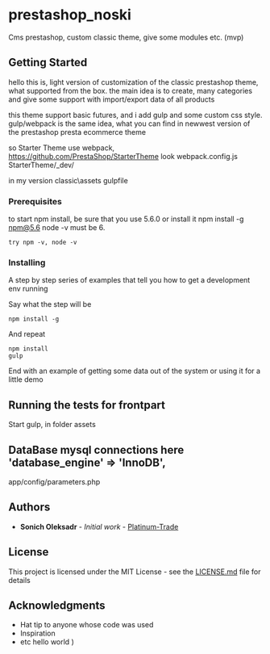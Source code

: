 # prestashop_noski

Cms prestashop, custom classic theme, give some modules etc. (mvp)

## Getting Started

hello this is, light version of customization of the classic prestashop theme, what supported from the box.
the main idea is to create, many categories and give some support with import/export data of all products

this theme support basic futures, and i add gulp and some custom css style. gulp/webpack is the same idea, what you can find in newwest version of the prestashop presta ecommerce theme


so Starter Theme use webpack, https://github.com/PrestaShop/StarterTheme look webpack.config.js StarterTheme/_dev/

in my version classic\assets gulpfile  



### Prerequisites

to start npm install, be sure that you use 5.6.0   or install it  npm install -g npm@5.6 
node -v must be 6.

```
try npm -v, node -v
```

### Installing

A step by step series of examples that tell you how to get a development env running

Say what the step will be

```
npm install -g 
```

And repeat

```
npm install
gulp
```

End with an example of getting some data out of the system or using it for a little demo

## Running the tests for frontpart

Start gulp, in folder assets 


## DataBase mysql connections here  'database_engine' => 'InnoDB',

app/config/parameters.php



## Authors

* **Sonich Oleksadr** - *Initial work* - [Platinum-Trade](https://github.com/tbunitrade)



## License

This project is licensed under the MIT License - see the [LICENSE.md](LICENSE.md) file for details

## Acknowledgments

* Hat tip to anyone whose code was used
* Inspiration
* etc
hello world )

